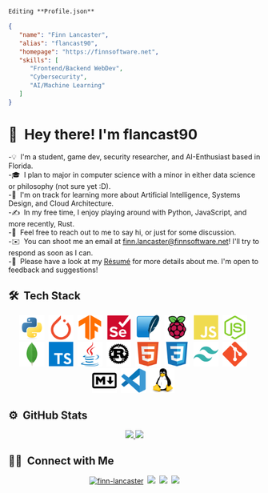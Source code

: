 ``Editing **Profile.json**``
```json
{
   "name": "Finn Lancaster",
   "alias": "flancast90",
   "homepage": "https://finnsoftware.net",
   "skills": [
      "Frontend/Backend WebDev",
      "Cybersecurity",
      "AI/Machine Learning"
   ]
}
```
# 👋 &nbsp;Hey there! I'm flancast90
-💡 &nbsp;I'm a student, game dev, security researcher, and AI-Enthusiast based in Florida.\
-🎓 &nbsp;I plan to major in computer science with a minor in either data science or philosophy (not sure yet :D).\
-🌱 &nbsp;I'm on track for learning more about Artificial Intelligence, Systems Design, and Cloud Architecture.\
-✍️ &nbsp;In my free time, I enjoy playing around with Python, JavaScript, and more recently, Rust.\
-💬 &nbsp;Feel free to reach out to me to say hi, or just for some discussion.\
-✉️ &nbsp;You can shoot me an email at finn.lancaster@finnsoftware.net! I'll try to respond as soon as I can.\
-📄 &nbsp;Please have a look at my [Résumé](https://www.finnsoftware.net) for more details about me. I'm open to feedback and suggestions!

## 🛠 &nbsp;Tech Stack

<p align="center">
<a href="https://www.python.org/"><img src="https://raw.githubusercontent.com/devicons/devicon/master/icons/python/python-original.svg" width="50" height="50" alt="Python"></a>&nbsp;
<a href="https://pytorch.org/"><img src="https://raw.githubusercontent.com/devicons/devicon/master/icons/pytorch/pytorch-original.svg" width="50" height="50" alt="PyTorch"></a>&nbsp;
<a href="https://www.tensorflow.org/"><img src="https://raw.githubusercontent.com/devicons/devicon/master/icons/tensorflow/tensorflow-original.svg" width="50" height="50" alt="Tensorflow"></a>&nbsp;
<a href="https://www.selenium.dev/"><img src="https://raw.githubusercontent.com/devicons/devicon/master/icons/selenium/selenium-original.svg" width="50" height="50" alt="Selenium"></a>&nbsp;
<a href="https://www.sqlite.org/index.html"><img src="https://raw.githubusercontent.com/devicons/devicon/master/icons/sqlite/sqlite-original.svg" width="50" height="50" alt="SQLite"></a>&nbsp;
<a href="https://www.raspberrypi.org/"><img src="https://raw.githubusercontent.com/devicons/devicon/master/icons/raspberrypi/raspberrypi-original.svg" width="50" height="50" alt="RaspberryPi"></a>&nbsp;
<a href="https://developer.mozilla.org/en-US/docs/Web/JavaScript"><img src="https://raw.githubusercontent.com/devicons/devicon/master/icons/javascript/javascript-plain.svg" width="50" height="50" alt="JavaScript"></a>&nbsp;
<a href="https://nodejs.org/en/"><img src="https://raw.githubusercontent.com/devicons/devicon/master/icons/nodejs/nodejs-original.svg" width="50" height="50" alt="Node.js"></a>&nbsp;
<a href="https://www.mongodb.com/"><img src="https://raw.githubusercontent.com/devicons/devicon/master/icons/mongodb/mongodb-original.svg" width="50" height="50" alt="MongoDB"></a>&nbsp;
<a href="https://www.typescriptlang.org/"><img src="https://raw.githubusercontent.com/devicons/devicon/master/icons/typescript/typescript-plain.svg" width="50" height="50" alt="Typescript"></a>&nbsp;
<a href="https://www.java.com/"><img src="https://raw.githubusercontent.com/devicons/devicon/master/icons/java/java-original.svg" width="50" height="50" alt="Java"></a>&nbsp;
<a href="https://www.rust-lang.org/"><img src="https://raw.githubusercontent.com/devicons/devicon/master/icons/rust/rust-plain.svg" width="50" height="50" alt="Rust"></a>&nbsp;
<a href="https://developer.mozilla.org/en-US/docs/Learn/Getting_started_with_the_web/HTML_basics"><img src="https://raw.githubusercontent.com/devicons/devicon/master/icons/html5/html5-original.svg" width="50" height="50" alt="HTML"></a>&nbsp;
<a href="https://developer.mozilla.org/en-US/docs/Web/CSS"><img src="https://raw.githubusercontent.com/devicons/devicon/master/icons/css3/css3-original.svg" width="50" height="50" alt="CSS"></a>&nbsp;
<a href="https://tailwindcss.com/"><img src="https://raw.githubusercontent.com/devicons/devicon/master/icons/tailwindcss/tailwindcss-plain.svg" width="50" height="50" alt="TailwindCSS"></a>&nbsp;
<a href="https://git-scm.com/"><img src="https://raw.githubusercontent.com/devicons/devicon/master/icons/git/git-original.svg" width="50" height="50" alt="Git"></a>&nbsp;
<a href="https://www.markdownguide.org/"><img src="https://raw.githubusercontent.com/devicons/devicon/master/icons/markdown/markdown-original.svg" width="50" height="50" alt="Markdown"></a>&nbsp;
<a href="https://code.visualstudio.com/"><img src="https://raw.githubusercontent.com/devicons/devicon/master/icons/vscode/vscode-original.svg" width="50" height="50" alt="Visual Studio Code"></a>&nbsp;
<a href="https://www.linux.org/"><img src="https://raw.githubusercontent.com/devicons/devicon/master/icons/linux/linux-original.svg" width="50" height="50" alt="Linux"></a>&nbsp;
</p>

## ⚙️ &nbsp;GitHub Stats

<p align="center">
<a href="https://github.com/flancast90">
  <img height="180em" src="https://github-readme-stats.vercel.app/api?username=flancast90&theme=github_dark&layout=compact&show_icons=true&border=false&include_all_commits=true&count_private=true&hide_border=true"/>
  <img height="180em" src="https://github-readme-stats.vercel.app/api/top-langs/?username=flancast90&layout=compact&theme=github_dark&langs_count=8&show_icons=true&border=false&include_all_commits=true&count_private=true&hide_border=true"/>
</a>
</p>

## 🤝🏻 &nbsp;Connect with Me

<p align="center">
<a href="https://www.linkedin.com/in/finn-lancaster-a21671219" target="blank"><img src="https://raw.githubusercontent.com/rahuldkjain/github-profile-readme-generator/master/src/images/icons/Social/linked-in-alt.svg" alt="finn-lancaster" height="50" /></a>&nbsp;
<a href="https://codepen.io/flancast"><img src="https://raw.githubusercontent.com/rahuldkjain/github-profile-readme-generator/master/src/images/icons/Social/codepen.svg" height="50" /></a>&nbsp;
<a href="https://discord.com/users/821777475587276802"><img src="https://raw.githubusercontent.com/rahuldkjain/github-profile-readme-generator/master/src/images/icons/Social/discord.svg" height="50"/></a>&nbsp;
<a href="https://stackoverflow.com/users/12356427/flancast90"><img src="https://raw.githubusercontent.com/rahuldkjain/github-profile-readme-generator/master/src/images/icons/Social/stack-overflow.svg" height="50"/></a>
</p>
